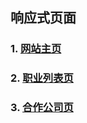## 响应式页面
### 1. [网站主页](http://www.xxblog.site/itxiuzhen/cssXZ/Stage-four/task-4/responsive/jinengshu.html)
### 2. [职业列表页](http://www.xxblog.site/itxiuzhen/cssXZ/Stage-four/task-4/responsive/zhiyeliebiao2.html)
### 3. [合作公司页](http://www.xxblog.site/itxiuzhen/cssXZ/Stage-four/task-4/responsive/companylist.html)